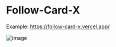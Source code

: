 # Follow-Card-X
Example: https://follow-card-x.vercel.app/

![image](https://github.com/everviera12/Follow-Card-X/assets/112356399/23b090d1-3a11-42f7-9e30-eecf4137d6c2)


